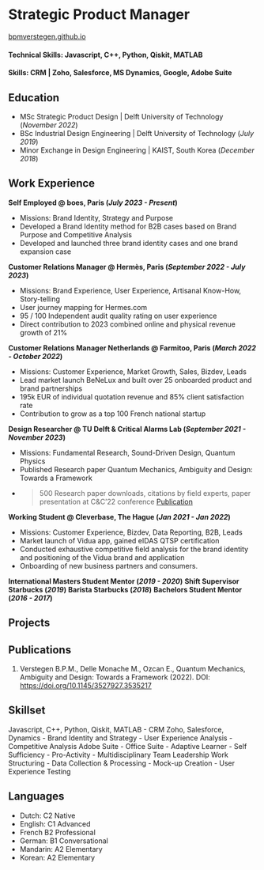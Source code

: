 # Strategic Product Manager

[bpmverstegen.github.io](https://bpmverstegen.github.io)
#### Technical Skills: Javascript, C++, Python, Qiskit, MATLAB
#### Skills: CRM | Zoho, Salesforce, MS Dynamics, Google, Adobe Suite

## Education
- MSc Strategic Product Design | Delft University of Technology 
(_November 2022_)
- BSc Industrial Design Engineering | Delft University of Technology 
(_July 2019_)
- Minor Exchange in Design Engineering | KAIST, South Korea 
(_December 2018_)

## Work Experience
**Self Employed @ boes, Paris (_July 2023 - Present_)** 
- Missions: Brand Identity, Strategy and Purpose
- Developed a Brand Identity method for B2B cases based on Brand Purpose and Competitive Analysis
- Developed and launched three brand identity cases and one brand expansion case

**Customer Relations Manager @ Hermès, Paris (_September 2022 - July 2023_)**
- Missions: Brand Experience, User Experience, Artisanal Know-How, Story-telling
- User journey mapping for Hermes.com
- 95 / 100 Independent audit quality rating on user experience
- Direct contribution to 2023 combined online and physical revenue growth of 21%

**Customer Relations Manager Netherlands @ Farmitoo, Paris (_March 2022 - October 2022_)**
- Missions: Customer Experience, Market Growth, Sales, Bizdev, Leads
- Lead market launch BeNeLux and built over 25 onboarded product and brand partnerships
- 195k EUR of individual quotation revenue and 85% client satisfaction rate
- Contribution to grow as a top 100 French national startup

**Design Researcher @ TU Delft & Critical Alarms Lab (_September 2021 - November 2023_)**
- Missions: Fundamental Research, Sound-Driven Design, Quantum Physics
- Published Research paper Quantum Mechanics, Ambiguity and Design: Towards a Framework
- >500 Research paper downloads, citations by field experts, paper presentation at C&C’22 conference
[Publication](https://dl.acm.org/doi/abs/10.1145/3527927.3535217)

**Working Student @ Cleverbase, The Hague (_Jan 2021 - Jan 2022_)**
- Missions: Customer Experience, Bizdev, Data Reporting, B2B, Leads
- Market launch of Vidua app, gained eIDAS QTSP certification
- Conducted exhaustive competitive field analysis for the brand identity and positioning of the Vidua brand and application
- Onboarding of new business partners and consumers.

**International Masters Student Mentor (_2019 - 2020_)**
**Shift Supervisor Starbucks (_2019_)**
**Barista Starbucks (_2018_)**
**Bachelors Student Mentor (_2016 - 2017_)**

## Projects

## Publications
1. Verstegen B.P.M., Delle Monache M., Ozcan E., Quantum Mechanics, Ambiguity and Design: Towards a Framework (2022). DOI: https://doi.org/10.1145/3527927.3535217

## Skillset
Javascript, C++, Python, Qiskit, MATLAB - CRM Zoho, Salesforce, Dynamics - Brand Identity and Strategy - User Experience Analysis - Competitive Analysis
Adobe Suite - Office Suite - Adaptive Learner - Self Sufficiency - Pro-Activity - Multidisciplinary Team Leadership
Work Structuring - Data Collection & Processing - Mock-up Creation - User Experience Testing

## Languages
- Dutch: C2 Native
- English: C1 Advanced
- French B2 Professional
- German: B1 Conversational 
- Mandarin: A2 Elementary
- Korean: A2 Elementary

